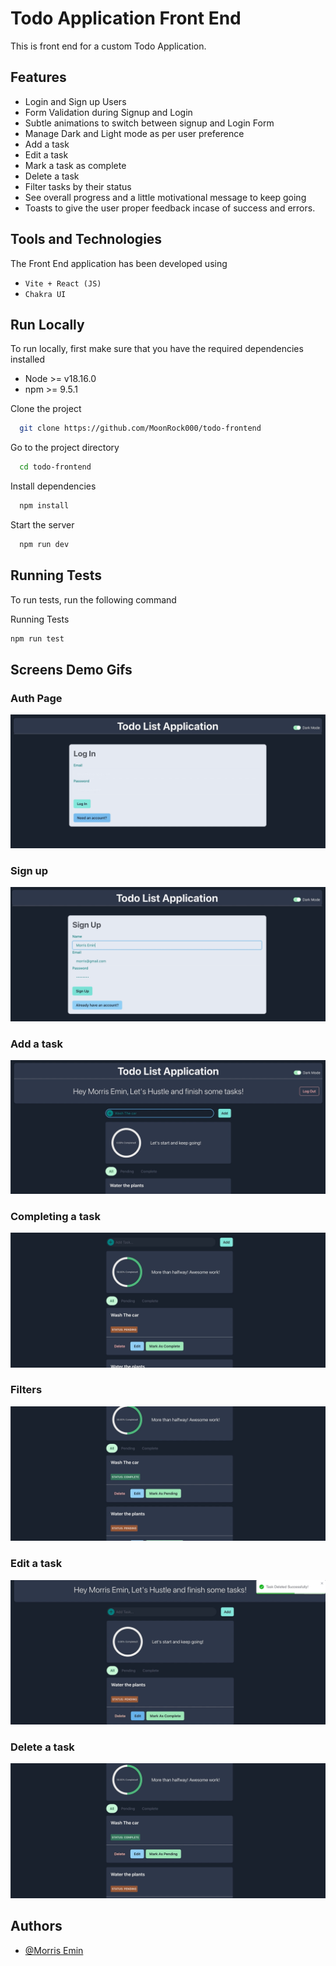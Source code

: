 # Todo Application Front End

This is front end for a custom Todo Application.

## Features

- Login and Sign up Users
- Form Validation during Signup and Login
- Subtle animations to switch between signup and Login Form
- Manage Dark and Light mode as per user preference
- Add a task
- Edit a task
- Mark a task as complete
- Delete a task
- Filter tasks by their status
- See overall progress and a little motivational message to keep going
- Toasts to give the user proper feedback incase of success and errors.

## Tools and Technologies

The Front End application has been developed using

- `Vite + React (JS)`
- `Chakra UI`

## Run Locally

To run locally, first make sure that you have the required dependencies installed

- Node >= v18.16.0
- npm >= 9.5.1

Clone the project

```bash
  git clone https://github.com/MoonRock000/todo-frontend
```

Go to the project directory

```bash
  cd todo-frontend
```

Install dependencies

```bash
  npm install
```

Start the server

```bash
  npm run dev
```

## Running Tests

To run tests, run the following command

Running Tests

```bash
npm run test
```

## Screens Demo Gifs

### Auth Page

<img src="./demo_gifs/auth page animations.gif" />

### Sign up

<img src="./demo_gifs/signup.gif" />

### Add a task

<img src="./demo_gifs/Add a task.gif" />

### Completing a task

<img src="./demo_gifs/Completing a task.gif" />

### Filters

<img src="./demo_gifs/filters.gif" />

### Edit a task

<img src="./demo_gifs/edit a task.gif" />

### Delete a task

<img src="./demo_gifs/Delete task.gif" />

## Authors

- [@Morris Emin](https://github.com/MoonRock000/)
